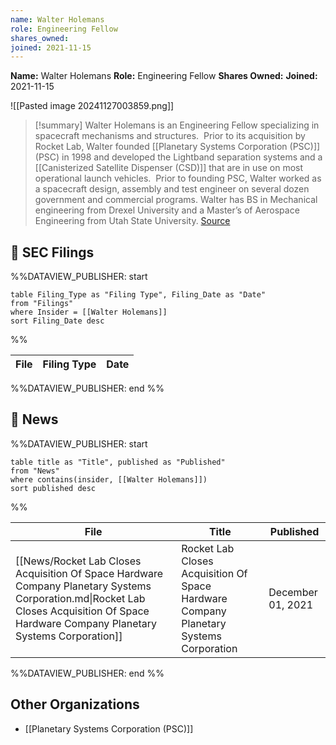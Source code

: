 ```yaml
---
name: Walter Holemans
role: Engineering Fellow
shares_owned: 
joined: 2021-11-15
---
```


**Name:** Walter Holemans
**Role:** Engineering Fellow
**Shares Owned:** 
**Joined:** 2021-11-15

![[Pasted image 20241127003859.png]]

>[!summary]
Walter Holemans is an Engineering Fellow specializing in spacecraft mechanisms and structures.  Prior to its acquisition by Rocket Lab, Walter founded [[Planetary Systems Corporation (PSC)]] (PSC) in 1998 and developed the Lightband separation systems and a [[Canisterized Satellite Dispenser (CSD)]] that are in use on most operational launch vehicles.  Prior to founding PSC, Walter worked as a spacecraft design, assembly and test engineer on several dozen government and commercial programs. Walter has BS in Mechanical engineering from Drexel University and a Master’s of Aerospace Engineering from Utah State University.
[Source](https://www.rocketlabusa.com/about/team/)

## 💼 SEC Filings
%%DATAVIEW_PUBLISHER: start
```
table Filing_Type as "Filing Type", Filing_Date as "Date"
from "Filings"
where Insider = [[Walter Holemans]]
sort Filing_Date desc

```
%%

| File | Filing Type | Date |
| ---- | ----------- | ---- |

%%DATAVIEW_PUBLISHER: end %%

## 📰 News
%%DATAVIEW_PUBLISHER: start
```
table title as "Title", published as "Published"
from "News"
where contains(insider, [[Walter Holemans]])
sort published desc
```
%%

| File                                                                                                                                                                                     | Title                                                                                  | Published         |
| ---------------------------------------------------------------------------------------------------------------------------------------------------------------------------------------- | -------------------------------------------------------------------------------------- | ----------------- |
| [[News/Rocket Lab Closes Acquisition Of Space Hardware Company Planetary Systems Corporation.md\|Rocket Lab Closes Acquisition Of Space Hardware Company Planetary Systems Corporation]] | Rocket Lab Closes Acquisition Of Space Hardware Company Planetary Systems Corporation  | December 01, 2021 |

%%DATAVIEW_PUBLISHER: end %%

## Other Organizations

- [[Planetary Systems Corporation (PSC)]]